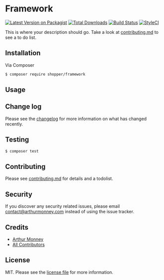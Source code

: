# Framework

[![Latest Version on Packagist][ico-version]][link-packagist]
[![Total Downloads][ico-downloads]][link-downloads]
[![Build Status][ico-travis]][link-travis]
[![StyleCI][ico-styleci]][link-styleci]

This is where your description should go. Take a look at [contributing.md](contributing.md) to see a to do list.

## Installation

Via Composer

``` bash
$ composer require shopper/framework
```

## Usage

## Change log

Please see the [changelog](changelog.md) for more information on what has changed recently.

## Testing

``` bash
$ composer test
```

## Contributing

Please see [contributing.md](contributing.md) for details and a todolist.

## Security

If you discover any security related issues, please email contact@arthurmonney.com instead of using the issue tracker.

## Credits

- [Arthur Monney][link-author]
- [All Contributors][link-contributors]

## License

MIT. Please see the [license file](license.md) for more information.

[ico-version]: https://img.shields.io/packagist/v/shopper/framework.svg?style=flat-square
[ico-downloads]: https://img.shields.io/packagist/dt/shopper/framework.svg?style=flat-square
[ico-travis]: https://img.shields.io/travis/shopper/framework/master.svg?style=flat-square
[ico-styleci]: https://styleci.io/repos/12345678/shield

[link-packagist]: https://packagist.org/packages/shopper/framework
[link-downloads]: https://packagist.org/packages/shopper/framework
[link-travis]: https://travis-ci.org/shopper/framework
[link-styleci]: https://styleci.io/repos/12345678
[link-author]: https://github.com/mckenziearts
[link-contributors]: ../../contributors
